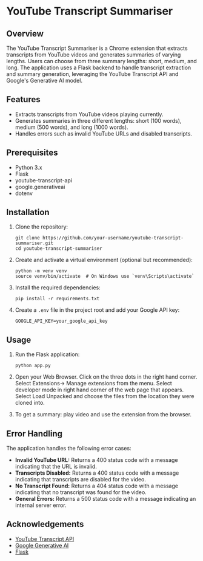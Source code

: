 # YouTube Transcript Summariser

## Overview

The YouTube Transcript Summariser is a Chrome extension that extracts transcripts from YouTube videos and generates summaries of varying lengths. Users can choose from three summary lengths: short, medium, and long. The application uses a Flask backend to handle transcript extraction and summary generation, leveraging the YouTube Transcript API and Google's Generative AI model.

## Features

- Extracts transcripts from YouTube videos playing currently.
- Generates summaries in three different lengths: short (100 words), medium (500 words), and long (1000 words).
- Handles errors such as invalid YouTube URLs and disabled transcripts.


## Prerequisites

- Python 3.x
- Flask
- youtube-transcript-api
- google.generativeai
- dotenv

## Installation

1. Clone the repository:
    ```
    git clone https://github.com/your-username/youtube-transcript-summariser.git
    cd youtube-transcript-summariser
    ```

2. Create and activate a virtual environment (optional but recommended):
    ```
    python -m venv venv
    source venv/bin/activate  # On Windows use `venv\Scripts\activate`
    ```

3. Install the required dependencies:
    ```
    pip install -r requirements.txt
    ```

4. Create a `.env` file in the project root and add your Google API key:
    ```
    GOOGLE_API_KEY=your_google_api_key
    ```

## Usage

1. Run the Flask application:
    ```
    python app.py
    ```

2. Open your Web Browser. Click on the three dots in the right hand corner. Select Extensions-> Manage extensions from the menu. Select developer mode in right hand corner of the web page that appears. Select Load Unpacked and choose the files from the location they were cloned into.  

4. To get a summary: play video and use the extension from the browser.
   

## Error Handling

The application handles the following error cases:

- **Invalid YouTube URL:** Returns a 400 status code with a message indicating that the URL is invalid.
- **Transcripts Disabled:** Returns a 400 status code with a message indicating that transcripts are disabled for the video.
- **No Transcript Found:** Returns a 404 status code with a message indicating that no transcript was found for the video.
- **General Errors:** Returns a 500 status code with a message indicating an internal server error.

## Acknowledgements

- [YouTube Transcript API](https://github.com/jdepoix/youtube-transcript-api)
- [Google Generative AI](https://ai.google/tools/)
- [Flask](https://flask.palletsprojects.com/)


